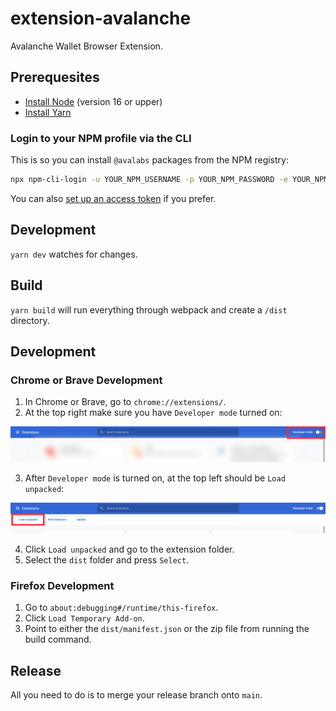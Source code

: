 # extension-avalanche

Avalanche Wallet Browser Extension.

## Prerequesites

- [Install Node](https://nodejs.org/en/download/) (version 16 or upper)
- [Install Yarn](https://classic.yarnpkg.com/lang/en/docs/install)

### Login to your NPM profile via the CLI

This is so you can install `@avalabs` packages from the NPM registry:

```sh
npx npm-cli-login -u YOUR_NPM_USERNAME -p YOUR_NPM_PASSWORD -e YOUR_NPM_EMAIL
```

You can also [set up an access token](https://docs.npmjs.com/creating-and-viewing-access-tokens) if you prefer.

## Development

`yarn dev` watches for changes.

## Build

`yarn build` will run everything through webpack and create a `/dist` directory.

## Development

### Chrome or Brave Development

1. In Chrome or Brave, go to `chrome://extensions/`.
2. At the top right make sure you have `Developer mode` turned on:

<img src="./docs/screenshots/screenshot1.png" />

3. After `Developer mode` is turned on, at the top left should be `Load unpacked`:

<img src="./docs/screenshots/screenshot2.png" />

4. Click `Load unpacked` and go to the extension folder.
5. Select the `dist` folder and press `Select`.

### Firefox Development

1. Go to `about:debugging#/runtime/this-firefox`.
2. Click `Load Temporary Add-on`.
3. Point to either the `dist/manifest.json` or the zip file from running the build command.

## Release

All you need to do is to merge your release branch onto `main`.
